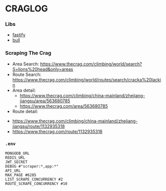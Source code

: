 # CRAGLOG

### Libs
* [fastify](https://github.com/fastify/fastify)
* [bull](https://github.com/OptimalBits/bull)

### Scraping The Crag 
* Area Search: https://www.thecrag.com/climbing/world/search?S=lions%20head&only=areas
* Route Search: https://www.thecrag.com/climbing/world/routes/search/cracka%20lackin
* Area detail: 
  - https://www.thecrag.com/climbing/china-mainland/zhejiang-jiangsu/area/563680785
  - https://www.thecrag.com/area/563680785
* Route detail: 
 - https://www.thecrag.com/climbing/china-mainland/zhejiang-jiangsu/route/1132935318
 - https://www.thecrag.com/route/1132935318


### `.env`
```
MONGODB_URL
REDIS_URL
JWT_SECRET
DEBUG #"scraper:*,app:*"
API_URL
MAX_PAGE #6285
LIST_SCRAPE_CONCURRENCY #2
ROUTE_SCRAPE_CONCURRENCY #10
```
